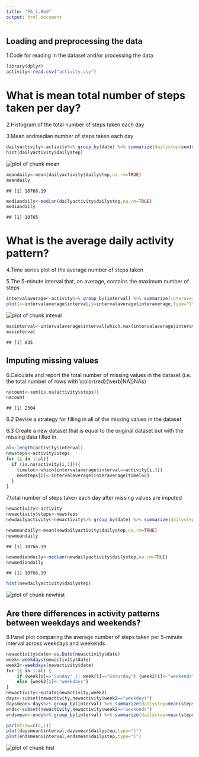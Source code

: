 ```yaml
---
title: "PA_1.Rmd"
output: html_document
---
```




## Loading and preprocessing the data

1.Code for reading in the dataset and/or processing the data

```r
library(dplyr)
activity<-read.csv("activity.csv")
```

# What is mean total number of steps taken per day?

2.Histogram of the total number of steps taken each day

3.Mean andmedian number of steps taken each day

```r
dailyactivity<-activity%>% group_by(date) %>% summarize(dailystep=sum(steps))
hist(dailyactivity$dailystep)
```

![plot of chunk mean](figure/mean-1.png)

```r
meandaily<-mean(dailyactivity$dailystep,na.rm=TRUE)
meandaily
```

```
## [1] 10766.19
```

```r
mediandaily<-median(dailyactivity$dailystep,na.rm=TRUE)
mediandaily
```

```
## [1] 10765
```

# What is the average daily activity pattern?
4.Time series plot of the average number of steps taken

5.The 5-minute interval that, on average, contains the maximum number of steps

```r
intervalaverage<-activity%>% group_by(interval) %>% summarize(interaverage=mean(steps,na.rm=TRUE))
plot(x=intervalaverage$interval,y=intervalaverage$interaverage,type="l")
```

![plot of chunk inteval](figure/inteval-1.png)

```r
maxinterval<-intervalaverage$interval[which.max(intervalaverage$interaverage)]
maxinterval
```

```
## [1] 835
```

## Imputing missing values

6.Calculate and report the total number of missing values in the dataset (i.e. the total number of rows with \color{red}{\verb|NA|}NAs)

```r
nacount<-sum(is.na(activity$steps))
nacount
```

```
## [1] 2304
```

6.2 Devise a strategy for filling in all of the missing values in the dataset

6.3 Create a new dataset that is equal to the original dataset but with the missing data filled in.

```r
al<-length(activity$interval)
newsteps<-activity$steps
for (i in 1:al){
  if (is.na(activity[i,1])){
    timeloc<-which(intervalaverage$interval==activity[i,3])
    newsteps[i]<-intervalaverage$interaverage[timeloc]
  }
}
```

7.total number of steps taken each day after missing values are imputed

```r
newactivity<-activity
newactivity$steps<-newsteps
newdailyactivity<-newactivity%>% group_by(date) %>% summarize(dailystep=sum(steps))

newmeandaily<-mean(newdailyactivity$dailystep,na.rm=TRUE)
newmeandaily
```

```
## [1] 10766.19
```

```r
newmediandaily<-median(newdailyactivity$dailystep,na.rm=TRUE)
newmediandaily
```

```
## [1] 10766.19
```

```r
hist(newdailyactivity$dailystep)
```

![plot of chunk newhist](figure/newhist-1.png)

## Are there differences in activity patterns between weekdays and weekends?
8.Panel plot comparing the average number of steps taken per 5-minute interval across weekdays and weekends

```r
newactivity$date<-as.Date(newactivity$date)
week<-weekdays(newactivity$date)
week2<-weekdays(newactivity$date)
for (i in 1:al) {
    if (week[i]=="Sunday" || week[i]=="Saturday") {week2[i]<-"weekends"}
    else {week2[i]<-"weekdays"}
}
newactivity<-mutate(newactivity,week2)
days<-subset(newactivity,newactivity$week2=="weekdays")
daysmean<-days%>% group_by(interval) %>% summarize(dailystep=mean(steps))
ends<-subset(newactivity,newactivity$week2=="weekends")
endsmean<-ends%>% group_by(interval) %>% summarize(dailystep=mean(steps))

par(mfrow=c(2,1))
plot(daysmean$interval,daysmean$dailystep,type="l")
plot(endsmean$interval,endsmean$dailystep,type="l")
```

![plot of chunk hist](figure/hist-1.png)







